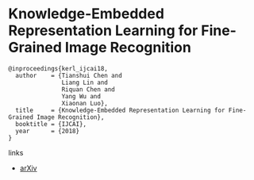 #  Knowledge-Embedded Representation Learning for Fine-Grained Image Recognition

```
@inproceedings{kerl_ijcai18,
  author    = {Tianshui Chen and
               Liang Lin and
               Riquan Chen and
               Yang Wu and
               Xiaonan Luo},
  title     = {Knowledge-Embedded Representation Learning for Fine-Grained Image Recognition},
  booktitle = {IJCAI},
  year      = {2018}
}
```

links
- [arXiv](https://arxiv.org/abs/1807.00505)

